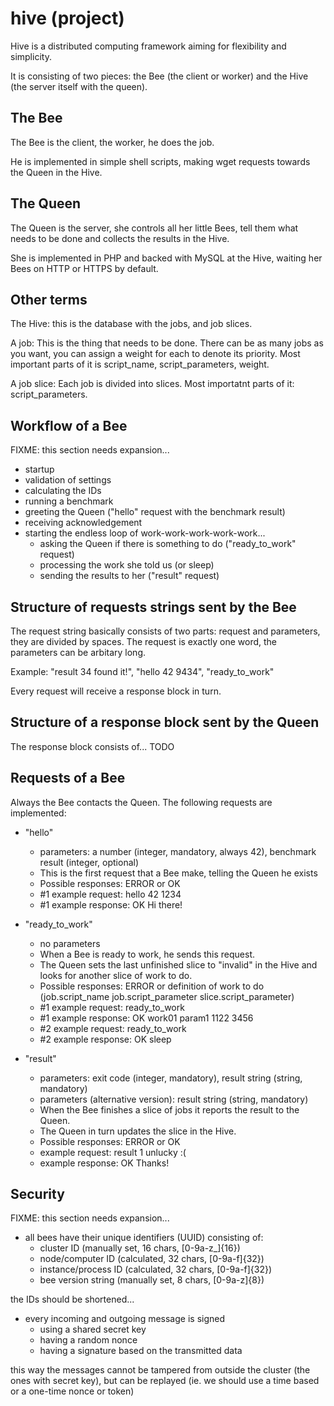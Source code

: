 hive (project)
==============

Hive is a distributed computing framework aiming for flexibility and simplicity.

It is consisting of two pieces: the Bee (the client or worker) and the Hive (the server itself with the queen).


The Bee
-------

The Bee is the client, the worker, he does the job.

He is implemented in simple shell scripts, making wget requests towards the Queen in the Hive.


The Queen
---------

The Queen is the server, she controls all her little Bees, tell them what needs to be done and collects the results in the Hive.

She is implemented in PHP and backed with MySQL at the Hive, waiting her Bees on HTTP or HTTPS by default.


Other terms
------------

The Hive: this is the database with the jobs, and job slices.

A job: This is the thing that needs to be done. There can be as many jobs as you want, you can assign a weight for each to denote its priority. Most important parts of it is script_name, script_parameters, weight.

A job slice: Each job is divided into slices. Most importatnt parts of it: script_parameters.


Workflow of a Bee
-----------------

FIXME: this section needs expansion...

* startup
* validation of settings
* calculating the IDs
* running a benchmark
* greeting the Queen ("hello" request with the benchmark result)
* receiving acknowledgement
* starting the endless loop of work-work-work-work-work...
  * asking the Queen if there is something to do ("ready_to_work" request)
  * processing the work she told us (or sleep)
  * sending the results to her ("result" request)


Structure of requests strings sent by the Bee
---------------------------------------------

The request string basically consists of two parts: request and parameters, they are divided by spaces. The request is exactly one word, the parameters can be arbitary long.

Example: "result 34 found it!", "hello 42 9434", "ready_to_work"

Every request will receive a response block in turn.


Structure of a response block sent by the Queen
-----------------------------------------------

The response block consists of... TODO


Requests of a Bee
-----------------

Always the Bee contacts the Queen. The following requests are implemented:
* "hello"
  * parameters: a number (integer, mandatory, always 42), benchmark result (integer, optional)
  * This is the first request that a Bee make, telling the Queen he exists
  * Possible responses: ERROR or OK
  * #1 example request: hello 42 1234
  * #1 example response: OK Hi there!

* "ready_to_work"
  * no parameters
  * When a Bee is ready to work, he sends this request.
  * The Queen sets the last unfinished slice to "invalid" in the Hive and looks for another slice of work to do.
  * Possible responses: ERROR or definition of work to do (job.script_name job.script_parameter slice.script_parameter)
  * #1 example request: ready_to_work
  * #1 example response: OK work01 param1 1122 3456
  * #2 example request: ready_to_work
  * #2 example response: OK sleep

* "result"
  * parameters: exit code (integer, mandatory), result string (string, mandatory)
  * parameters (alternative version): result string (string, mandatory)
  * When the Bee finishes a slice of jobs it reports the result to the Queen.
  * The Queen in turn updates the slice in the Hive.
  * Possible responses: ERROR or OK
  * example request: result 1 unlucky :(
  * example response: OK Thanks!


Security
--------

FIXME: this section needs expansion...

* all bees have their unique identifiers (UUID) consisting of:
  * cluster ID (manually set, 16 chars, [0-9a-z_]{16})
  * node/computer ID (calculated, 32 chars, [0-9a-f]{32})
  * instance/process ID (calculated, 32 chars, [0-9a-f]{32})
  * bee version string (manually set, 8 chars, [0-9a-z]{8})

the IDs should be shortened...

* every incoming and outgoing message is signed
  * using a shared secret key
  * having a random nonce
  * having a signature based on the transmitted data

this way the messages cannot be tampered from outside the cluster (the ones with secret key),
but can be replayed (ie. we should use a time based or a one-time nonce or token)

